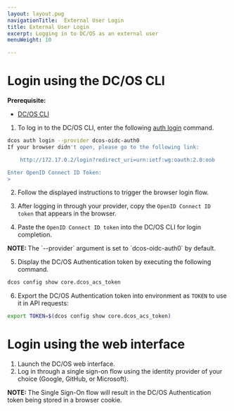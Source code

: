 ```yaml
---
layout: layout.pug
navigationTitle:  External User Login
title: External User Login
excerpt: Logging in to DC/OS as an external user
menuWeight: 10

---
```


<!-- The source repository for this topic is https://github.com/dcos/dcos-docs-site -->

# Login using the DC/OS CLI

**Prerequisite:**
- [DC/OS CLI](/1.13/cli/)

1.  To log in to the DC/OS CLI, enter the following [auth login](/1.13/cli/command-reference/dcos-auth/dcos-auth-login/) command.

```bash
dcos auth login --provider dcos-oidc-auth0
If your browser didn't open, please go to the following link:

    http://172.17.0.2/login?redirect_uri=urn:ietf:wg:oauth:2.0:oob

Enter OpenID Connect ID Token: 
>
```

2. Follow the displayed instructions to trigger the browser login flow.

3. After logging in through your provider, copy the `OpenID Connect ID token` that appears in the browser.

4. Paste the `OpenID Connect ID token` into the DC/OS CLI for login completion.

<p class="message--note"><strong>NOTE: </strong>The `--provider` argument is set to `dcos-oidc-auth0` by default.</p>

5. Display the DC/OS Authentication token by executing the following command.

```bash
dcos config show core.dcos_acs_token
```
6. Export the DC/OS Authentication token into environment as `TOKEN` to use it in API requests:
```bash
export TOKEN=$(dcos config show core.dcos_acs_token)
```

# Login using the web interface

1.  Launch the DC/OS web interface.
2.  Log in through a single sign-on flow using the identity provider of your choice (Google, GitHub, or Microsoft).

<p class="message--note"><strong>NOTE: </strong>The Single Sign-On flow will result in the DC/OS Authentication token being stored in a browser cookie.</p>



